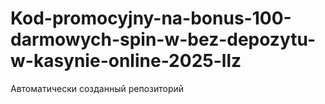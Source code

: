 # Kod-promocyjny-na-bonus-100-darmowych-spin-w-bez-depozytu-w-kasynie-online-2025-llz
Автоматически созданный репозиторий
